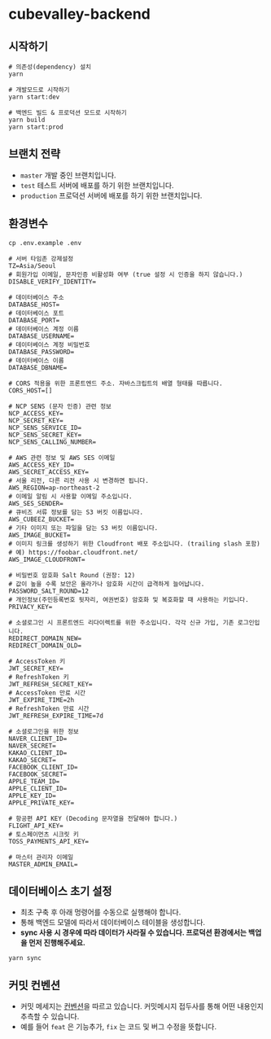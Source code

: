 # cubevalley-backend

## 시작하기
```shell
# 의존성(dependency) 설치
yarn
```

```shell
# 개발모드로 시작하기
yarn start:dev

# 백엔드 빌드 & 프로덕션 모드로 시작하기
yarn build
yarn start:prod
```

## 브랜치 전략
- `master` 개발 중인 브랜치입니다.
- `test` 테스트 서버에 배포를 하기 위한 브랜치입니다.
- `production` 프로덕션 서버에 배포를 하기 위한 브랜치입니다.

## 환경변수

```shell
cp .env.example .env
```

```dotenv
# 서버 타임존 강제설정
TZ=Asia/Seoul
# 회원가입 이메일, 문자인증 비활성화 여부 (true 설정 시 인증을 하지 않습니다.)
DISABLE_VERIFY_IDENTITY=

# 데이터베이스 주소
DATABASE_HOST=
# 데이터베이스 포트
DATABASE_PORT=
# 데이터베이스 계정 이름
DATABASE_USERNAME=
# 데이터베이스 계정 비밀번호
DATABASE_PASSWORD=
# 데이터베이스 이름
DATABASE_DBNAME=

# CORS 적용을 위한 프론트엔드 주소. 자바스크립트의 배열 형태를 따릅니다.
CORS_HOST=[]

# NCP SENS (문자 인증) 관련 정보
NCP_ACCESS_KEY=
NCP_SECRET_KEY=
NCP_SENS_SERVICE_ID=
NCP_SENS_SECRET_KEY=
NCP_SENS_CALLING_NUMBER=

# AWS 관련 정보 및 AWS SES 이메일
AWS_ACCESS_KEY_ID=
AWS_SECRET_ACCESS_KEY=
# 서울 리전, 다른 리전 사용 시 변경하면 됩니다.
AWS_REGION=ap-northeast-2
# 이메일 알림 시 사용할 이메일 주소입니다.
AWS_SES_SENDER=
# 큐비즈 서류 정보를 담는 S3 버킷 이름입니다.
AWS_CUBEEZ_BUCKET=
# 기타 이미지 또는 파일을 담는 S3 버킷 이름입니다.
AWS_IMAGE_BUCKET=
# 이미지 링크를 생성하기 위한 Cloudfront 배포 주소입니다. (trailing slash 포함)
# 예) https://foobar.cloudfront.net/
AWS_IMAGE_CLOUDFRONT=

# 비밀번호 암호화 Salt Round (권장: 12)
# 값이 높을 수록 보안은 올라가나 암호화 시간이 급격하게 늘어납니다.
PASSWORD_SALT_ROUND=12
# 개인정보(주민등록번호 뒷자리, 여권번호) 암호화 및 복호화할 때 사용하는 키입니다.
PRIVACY_KEY=

# 소셜로그인 시 프론트엔드 리다이렉트를 위한 주소입니다. 각각 신규 가입, 기존 로그인입니다.
REDIRECT_DOMAIN_NEW=
REDIRECT_DOMAIN_OLD=

# AccessToken 키
JWT_SECRET_KEY=
# RefreshToken 키
JWT_REFRESH_SECRET_KEY=
# AccessToken 만료 시간
JWT_EXPIRE_TIME=2h
# RefreshToken 만료 시간
JWT_REFRESH_EXPIRE_TIME=7d

# 소셜로그인을 위한 정보
NAVER_CLIENT_ID=
NAVER_SECRET=
KAKAO_CLIENT_ID=
KAKAO_SECRET=
FACEBOOK_CLIENT_ID=
FACEBOOK_SECRET=
APPLE_TEAM_ID=
APPLE_CLIENT_ID=
APPLE_KEY_ID=
APPLE_PRIVATE_KEY=

# 항공편 API KEY (Decoding 문자열을 전달해야 합니다.)
FLIGHT_API_KEY=
# 토스페이먼츠 시크릿 키
TOSS_PAYMENTS_API_KEY=

# 마스터 관리자 이메일
MASTER_ADMIN_EMAIL=
```

## 데이터베이스 초기 설정

- 최초 구축 후 아래 멍령어를 수동으로 실행해야 합니다.
- 통해 백엔드 모델에 따라서 데이터베이스 테이블을 생성합니다.
- **sync 사용 시 경우에 따라 데이터가 사라질 수 있습니다. 프로덕션 환경에서는 백업을 먼저 진행해주세요.**

```shell
yarn sync
```

## 커밋 컨벤션

- 커밋 메세지는 [컨벤션](https://www.conventionalcommits.org/ko/v1.0.0/#%EA%B0%9C%EC%9A%94)을 따르고 있습니다. 커밋메시지 접두사를 통해 어떤 내용인지 추측할 수 있습니다.
- 예를 들어 `feat` 은 기능추가, `fix` 는 코드 및 버그 수정을 뜻합니다.
